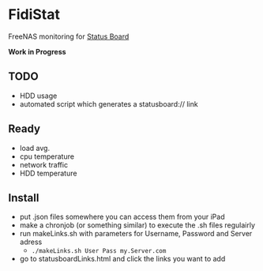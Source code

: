 FidiStat
========

FreeNAS monitoring for [Status Board](http://www.panic.com/statusboard/)

**Work in Progress**

TODO
----
* HDD usage
* automated script which generates a statusboard:// link

Ready
-----
* load avg.
* cpu temperature
* network traffic
* HDD temperature

Install
------
* put .json files somewhere you can access them from your iPad
* make a chronjob (or something similar) to execute the .sh files regulairly
* run makeLinks.sh with parameters for Username, Password and Server adress
    * <code>./makeLinks.sh User Pass my.Server.com</code> 
* go to statusboardLinks.html and click the links you want to add
